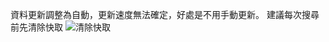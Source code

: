 資料更新調整為自動，更新速度無法確定，好處是不用手動更新。
建議每次搜尋前先清除快取
![清除快取](https://github.com/user-attachments/assets/95d5f87c-5a0d-4380-99af-aa0420893993)
